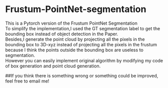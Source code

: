 # Frustum-PointNet-segmentation
This is a Pytorch version of the Frustum  PointNet Segmentation  
To simplify the implementation,I used the GT segmentation label to get the bounding box instead of object detection in the Paper.  
Besides,I generate the point cloud by projecting all the pixels in the bounding box to 3D-xyz instead of projecting all the pixels in the frustum because I think the points outside the bounding box are useless to segmentation.  
However you can easily implement original algorithm by modifying my code of box generation and point cloud generation.  

##If you think there is something wrong or something could be improved, feel free to email me!
